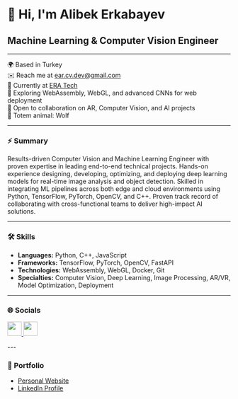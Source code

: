 # 👋 Hi, I'm Alibek Erkabayev

## Machine Learning & Computer Vision Engineer

---

🌍 Based in Turkey  
✉️ Reach me at [ear.cv.dev@gmail.com](mailto:ear.cv.dev@gmail.com)  
🚀 Currently at [ERA Tech](https://www.linkedin.com/company/era-techh)  
🧠 Exploring WebAssembly, WebGL, and advanced CNNs for web deployment  
🤝 Open to collaboration on AR, Computer Vision, and AI projects  
🐺 Totem animal: Wolf

---

### ⚡ Summary

Results-driven Computer Vision and Machine Learning Engineer with proven expertise in leading end-to-end technical projects. Hands-on experience designing, developing, optimizing, and deploying deep learning models for real-time image analysis and object detection. Skilled in integrating ML pipelines across both edge and cloud environments using Python, TensorFlow, PyTorch, OpenCV, and C++. Proven track record of collaborating with cross-functional teams to deliver high-impact AI solutions.

---

### 🛠️ Skills

- **Languages:** Python, C++, JavaScript
- **Frameworks:** TensorFlow, PyTorch, OpenCV, FastAPI
- **Technologies:** WebAssembly, WebGL, Docker, Git
- **Specialties:** Computer Vision, Deep Learning, Image Processing, AR/VR, Model Optimization, Deployment

---

### 🌐 Socials
<p align="left">
    <a href="https://www.linkedin.com/in/bigalex95" target="_blank" rel="noreferrer">
  <picture>
  <source media="(prefers-color-scheme: dark)" srcset="https://raw.githubusercontent.com/danielcranney/readme-generator/main/public/icons/socials/linkedin-dark.svg" />
  <source media="(prefers-color-scheme: light)" srcset="https://raw.githubusercontent.com/danielcranney/readme-generator/main/public/icons/socials/linkedin.svg" />
  <img src="https://raw.githubusercontent.com/danielcranney/readme-generator/main/public/icons/socials/linkedin.svg" width="32" height="32" />
  </picture>
  </a>
    <a href="https://discord.com/users/alibek2024" target="_blank" rel="noreferrer">
  <picture>
  <source media="(prefers-color-scheme: dark)" srcset="https://raw.githubusercontent.com/danielcranney/readme-generator/main/public/icons/socials/discord-dark.svg" />
  <source media="(prefers-color-scheme: light)" srcset="https://raw.githubusercontent.com/danielcranney/readme-generator/main/public/icons/socials/discord.svg" />
  <img src="https://raw.githubusercontent.com/danielcranney/readme-generator/main/public/icons/socials/discord.svg" width="32" height="32" />
  </picture>
  </a>
</p>
---

### 🔗 Portfolio

- [Personal Website](https://bigalex95.github.io/)
- [LinkedIn Profile](https://www.linkedin.com/in/bigalex95/)                
